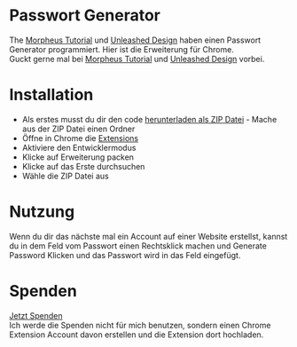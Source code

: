 # Passwort Generator
The [Morpheus Tutorial](https://www.youtube.com/user/TheMorpheus407) und [Unleashed Design](https://www.youtube.com/c/UnleashedDesign) haben einen Passwort Generator programmiert. Hier ist die Erweiterung für Chrome.    
Guckt gerne mal bei [Morpheus Tutorial](https://www.youtube.com/user/TheMorpheus407) und [Unleashed Design](https://www.youtube.com/c/UnleashedDesign) vorbei.                   
# Installation
- Als erstes musst du dir den code [herunterladen als ZIP Datei](https://github.com/maileliasmiller/PasswortGenerator/archive/refs/heads/main.zip)                                - Mache aus der ZIP Datei einen Ordner                
- Öffne in Chrome die [Extensions](chrome://extensions/)                                                                                         
- Aktiviere den Entwicklermodus
- Klicke auf Erweiterung packen
- Klicke auf das Erste durchsuchen
- Wähle die ZIP Datei aus

# Nutzung
Wenn du dir das nächste mal ein Account auf einer Website erstellst, kannst du in dem Feld vom Passwort einen Rechtsklick machen und Generate Password Klicken und das Passwort
wird in das Feld eingefügt.

# Spenden
[Jetzt Spenden](https://paypal.me/pools/c/8yN4RjExVM)                                                                                                                           
Ich werde die Spenden nicht für mich benutzen, sondern einen Chrome Extension Account davon erstellen und die Extension dort hochladen.
